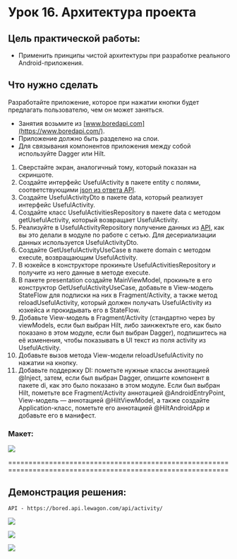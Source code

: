 # Урок 16. Архитектура проекта

## Цель практической работы:
- Применить принципы чистой архитектуры при разработке реального Android-приложения.

## Что нужно сделать
Разработайте приложение, которое при нажатии кнопки будет предлагать пользователю, чем он может заняться.
*  Занятия возьмите из [www.boredapi.com](https://www.boredapi.com/).
* Приложение должно быть разделено на слои.
* Для связывания компонентов приложения между собой используйте Dagger или Hilt.

1. Сверстайте экран, аналогичный тому, который показан на скриншоте.
2. Создайте интерфейс UsefulActivity в пакете entity с полями, соответствующими
   [json из ответа API](https://www.boredapi.com/).
3. Создайте UsefulActivityDto в пакете data, который реализует интерфейс UsefulActivity.
4. Создайте класс UsefulActivitiesRepository в пакете data с методом getUsefulActivity, 
   который возвращает UsefulActivity.
5. Реализуйте в UsefulActivityRepository получение данных из [API](https://www.boredapi.com/), 
   как вы это делали в модуле по работе с сетью. Для десериализации данных используется UsefulActivityDto.
6. Создайте GetUsefulActivityUseCase в пакете domain с методом execute, возвращающим UsefulActivity.
7. В юзкейсе в конструкторе прокиньте UsefulActivitiesRepository и получите из него данные в методе execute.
8. В пакете presentation создайте MainViewModel, прокиньте в его конструктор GetUsefulActivityUseCase, 
   добавьте в View-модель StateFlow для подписки на них в Fragment/Activity, а также метод reloadUsefulActivity, 
   который должен получать UsefulActivity из юзкейса и прокидывать его в StateFlow.
9. Добавьте View-модель в Fragment/Activity (стандартно через by viewModels, если был выбран Hilt, 
   либо заинжектьте его, как было показано в этом модуле, если был выбран Dagger), подпишитесь на её изменения, 
   чтобы показывать в UI текст из поля activity из UsefulActivity.
10. Добавьте вызов метода View-модели reloadUsefulActivity по нажатии на кнопку.
11. Добавьте поддержку DI: пометьте нужные классы аннотацией @Inject, затем, если был выбран Dagger, 
    опишите компонент в пакете di, как это было показано в этом модуле. Если был выбран Hilt, 
    пометьте все Fragment/Activity аннотацией @AndroidEntryPoint, View-модель — аннотацией @HiltViewModel, 
    а также создайте Application-класс, пометьте его аннотацией @HiltAndroidApp и добавьте его в манифест.


### Макет:

![](image/maket.jpg)

============================================================================================================

## Демонстрация решения:

    API - https://bored.api.lewagon.com/api/activity/

![](image/to_do_1.jpg)

![](image/to_do_next.jpg)

![](image/to_do_next.....jpg)
